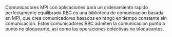 Comunicadores MPI con aplicaciones para un ordenamiento rapido perfectamente equilibrado
 RBC es una biblioteca de comunicación basada en MPI, que crea comunicadores basados en rango en tiempo constante sin comunicación. Estos comunicadores RBC admiten la comunicación punto a punto no bloqueante, así como las operaciones colectivas no bloqueantes.
